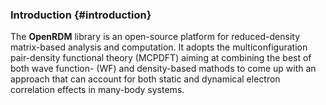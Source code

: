 ### Introduction         {#introduction}

The <b>OpenRDM</b> library is an open-source platform for reduced-density matrix-based analysis and computation.
It adopts the multiconfiguration pair-density functional theory (MCPDFT) aiming at combining the best of 
both wave function- (WF) and density-based mathods to come up with an approach that can account for both
static and dynamical electron correlation effects in many-body systems.
